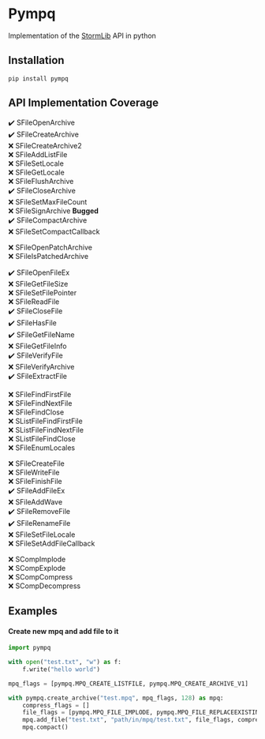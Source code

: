 # Pympq
Implementation of the [StormLib](http://www.zezula.net/en/mpq/stormlib.html) API in python

## Installation
```
pip install pympq
```

## API Implementation Coverage
✔️ SFileOpenArchive  
✔️ SFileCreateArchive  
❌ SFileCreateArchive2  
❌ SFileAddListFile  
❌ SFileSetLocale  
❌ SFileGetLocale  
❌ SFileFlushArchive  
✔️ SFileCloseArchive  
❌ SFileSetMaxFileCount  
❌ SFileSignArchive **Bugged**  
✔️ SFileCompactArchive  
❌ SFileSetCompactCallback  

❌ SFileOpenPatchArchive  
❌ SFileIsPatchedArchive  

✔️ SFileOpenFileEx  
❌ SFileGetFileSize  
❌ SFileSetFilePointer  
❌ SFileReadFile  
✔️ SFileCloseFile  
✔️ SFileHasFile  
✔️ SFileGetFileName  
❌ SFileGetFileInfo  
✔️ SFileVerifyFile  
❌ SFileVerifyArchive  
✔️ SFileExtractFile  

❌ SFileFindFirstFile  
❌ SFileFindNextFile  
❌ SFileFindClose  
❌ SListFileFindFirstFile  
❌ SListFileFindNextFile  
❌ SListFileFindClose  
❌ SFileEnumLocales  

❌ SFileCreateFile  
❌ SFileWriteFile  
❌ SFileFinishFile  
✔️ SFileAddFileEx  
❌ SFileAddWave  
✔️ SFileRemoveFile  
✔️ SFileRenameFile  
❌ SFileSetFileLocale  
❌ SFileSetAddFileCallback  

❌ SCompImplode  
❌ SCompExplode  
❌ SCompCompress  
❌ SCompDecompress  

## Examples

#### Create new mpq and add file to it
```python
import pympq

with open("test.txt", "w") as f:
    f.write("hello world")

mpq_flags = [pympq.MPQ_CREATE_LISTFILE, pympq.MPQ_CREATE_ARCHIVE_V1]

with pympq.create_archive("test.mpq", mpq_flags, 128) as mpq:
    compress_flags = []
    file_flags = [pympq.MPQ_FILE_IMPLODE, pympq.MPQ_FILE_REPLACEEXISTING]
    mpq.add_file("test.txt", "path/in/mpq/test.txt", file_flags, compress_flags, [pympq.MPQ_COMPRESSION_NEXT_SAME])
    mpq.compact()
```
